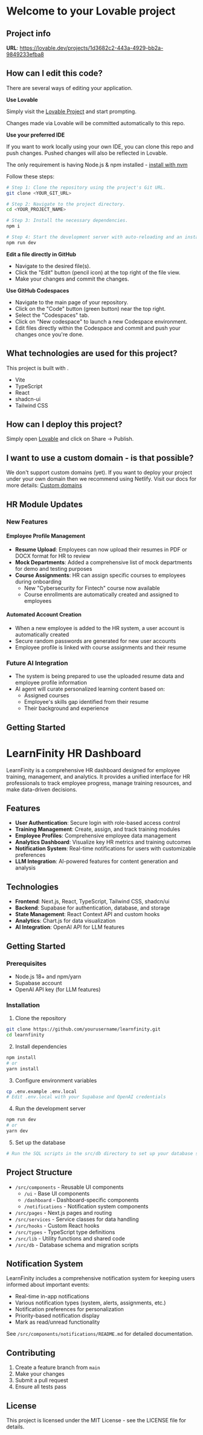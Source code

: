 # Welcome to your Lovable project

## Project info

**URL**: https://lovable.dev/projects/1d3682c2-443a-4929-bb2a-9849233efba8

## How can I edit this code?

There are several ways of editing your application.

**Use Lovable**

Simply visit the [Lovable Project](https://lovable.dev/projects/1d3682c2-443a-4929-bb2a-9849233efba8) and start prompting.

Changes made via Lovable will be committed automatically to this repo.

**Use your preferred IDE**

If you want to work locally using your own IDE, you can clone this repo and push changes. Pushed changes will also be reflected in Lovable.

The only requirement is having Node.js & npm installed - [install with nvm](https://github.com/nvm-sh/nvm#installing-and-updating)

Follow these steps:

```sh
# Step 1: Clone the repository using the project's Git URL.
git clone <YOUR_GIT_URL>

# Step 2: Navigate to the project directory.
cd <YOUR_PROJECT_NAME>

# Step 3: Install the necessary dependencies.
npm i

# Step 4: Start the development server with auto-reloading and an instant preview.
npm run dev
```

**Edit a file directly in GitHub**

- Navigate to the desired file(s).
- Click the "Edit" button (pencil icon) at the top right of the file view.
- Make your changes and commit the changes.

**Use GitHub Codespaces**

- Navigate to the main page of your repository.
- Click on the "Code" button (green button) near the top right.
- Select the "Codespaces" tab.
- Click on "New codespace" to launch a new Codespace environment.
- Edit files directly within the Codespace and commit and push your changes once you're done.

## What technologies are used for this project?

This project is built with .

- Vite
- TypeScript
- React
- shadcn-ui
- Tailwind CSS

## How can I deploy this project?

Simply open [Lovable](https://lovable.dev/projects/1d3682c2-443a-4929-bb2a-9849233efba8) and click on Share -> Publish.

## I want to use a custom domain - is that possible?

We don't support custom domains (yet). If you want to deploy your project under your own domain then we recommend using Netlify. Visit our docs for more details: [Custom domains](https://docs.lovable.dev/tips-tricks/custom-domain/)

## HR Module Updates

### New Features

#### Employee Profile Management
- **Resume Upload**: Employees can now upload their resumes in PDF or DOCX format for HR to review
- **Mock Departments**: Added a comprehensive list of mock departments for demo and testing purposes
- **Course Assignments**: HR can assign specific courses to employees during onboarding
  - New "Cybersecurity for Fintech" course now available
  - Course enrollments are automatically created and assigned to employees

#### Automated Account Creation
- When a new employee is added to the HR system, a user account is automatically created
- Secure random passwords are generated for new user accounts
- Employee profile is linked with course assignments and their resume

### Future AI Integration
- The system is being prepared to use the uploaded resume data and employee profile information
- AI agent will curate personalized learning content based on:
  - Assigned courses
  - Employee's skills gap identified from their resume
  - Their background and experience

## Getting Started

# LearnFinity HR Dashboard

LearnFinity is a comprehensive HR dashboard designed for employee training, management, and analytics. It provides a unified interface for HR professionals to track employee progress, manage training resources, and make data-driven decisions.

## Features

- **User Authentication**: Secure login with role-based access control
- **Training Management**: Create, assign, and track training modules
- **Employee Profiles**: Comprehensive employee data management
- **Analytics Dashboard**: Visualize key HR metrics and training outcomes
- **Notification System**: Real-time notifications for users with customizable preferences
- **LLM Integration**: AI-powered features for content generation and analysis

## Technologies

- **Frontend**: Next.js, React, TypeScript, Tailwind CSS, shadcn/ui
- **Backend**: Supabase for authentication, database, and storage
- **State Management**: React Context API and custom hooks
- **Analytics**: Chart.js for data visualization
- **AI Integration**: OpenAI API for LLM features

## Getting Started

### Prerequisites

- Node.js 18+ and npm/yarn
- Supabase account
- OpenAI API key (for LLM features)

### Installation

1. Clone the repository
```bash
git clone https://github.com/yourusername/learnfinity.git
cd learnfinity
```

2. Install dependencies
```bash
npm install
# or
yarn install
```

3. Configure environment variables
```bash
cp .env.example .env.local
# Edit .env.local with your Supabase and OpenAI credentials
```

4. Run the development server
```bash
npm run dev
# or
yarn dev
```

5. Set up the database
```bash
# Run the SQL scripts in the src/db directory to set up your database schema
```

## Project Structure

- `/src/components` - Reusable UI components
  - `/ui` - Base UI components
  - `/dashboard` - Dashboard-specific components
  - `/notifications` - Notification system components
- `/src/pages` - Next.js pages and routing
- `/src/services` - Service classes for data handling
- `/src/hooks` - Custom React hooks
- `/src/types` - TypeScript type definitions
- `/src/lib` - Utility functions and shared code
- `/src/db` - Database schema and migration scripts

## Notification System

LearnFinity includes a comprehensive notification system for keeping users informed about important events:

- Real-time in-app notifications
- Various notification types (system, alerts, assignments, etc.)
- Notification preferences for personalization
- Priority-based notification display
- Mark as read/unread functionality

See `/src/components/notifications/README.md` for detailed documentation.

## Contributing

1. Create a feature branch from `main`
2. Make your changes
3. Submit a pull request
4. Ensure all tests pass

## License

This project is licensed under the MIT License - see the LICENSE file for details.

<!-- Latest deployment trigger: 2025-04-04 -->
